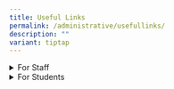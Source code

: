 ```yaml
---
title: Useful Links
permalink: /administrative/usefullinks/
description: ""
variant: tiptap
---
```

<p></p>
<div data-type="detailGroup" class="isomer-accordion isomer-accordion-white">
<details class="isomer-details">
<summary>For Staff</summary>
<div data-type="detailsContent" class="isomer-details-content">
<p></p>
<p><a href="https://sites.google.com/moe.edu.sg/wwstaffportal" rel="noopener nofollow" target="_blank">Westwood Staff Portal</a> (Requires
Log in to iCON)</p>
</div>
</details>
<details class="isomer-details">
<summary>For Students</summary>
<div data-type="detailsContent" class="isomer-details-content">
<p><a href="https://mims.moe.gov.sg/sspr" rel="noopener nofollow" target="_blank">Student Self-Service Password Reset</a>
</p>
<p><a href="https://idp.mims.moe.gov.sg/" rel="noopener nofollow" target="_blank">MIMS Portal Login</a>
</p>
<p><a href="https://vle.learning.moe.edu.sg/login" rel="noopener nofollow" target="_blank">Student Learning Space</a>
</p>
<p><a href="https://icon.moe.edu.sg/" rel="noopener nofollow" target="_blank">Student iCON Email</a>
</p>
<p><a href="https://go.gov.sg/pdlpwwss" rel="noopener nofollow" target="_blank">PDLP Resource Site</a>
</p>
<p><a href="https://sites.google.com/moe.edu.sg/wwsscentralisedreportingsite/home" rel="noopener nofollow" target="_blank">WWSS Centralised Reporting Site</a>
</p>
<p><a href="https://drive.google.com/file/d/1YoESojxn-5gnmWJAK1Rx0M3Qou_fZGuR/view" rel="noopener nofollow" target="_blank">2025 Student Handbook</a>
</p>
<p><a href="https://go.gov.sg/pytjkj" rel="noopener nofollow" target="_blank">PLD Fault Reporting</a>
</p>
<p><a href="https://learn.icdlasia.org" rel="noopener nofollow" target="_blank">NDE e-Learning Portal</a>
</p>
<p>Westwood ECG site</p>
<p>NDE e-Learning Portal</p>
<p>NDE Students User Guide</p>
<p>Ace-Learning Math e-learning portal</p>
<p>MySkillsFuture Student Portal</p>
<p>Go Safe Online</p>
<p>Singapore Polytechnic (SP)</p>
<p>Ngee Ann Polytechnic (NP)</p>
<p>Temasek Polytechnic (TP)</p>
<p>Nanyang Polytechnic (NYP)</p>
<p>Republic Polytechnic (RP)</p>
<p>Institute of Technical Education (ITE)</p>
<p>LASALLE College of the Arts</p>
<p>Nanyang Academy of Fine Arts (NAFA)</p>
<p>Direct School Admission - Junior Colleges (DSA-JC)</p>
<p>Polytechnic Early Admissions Exercise (EAE)</p>
<p>Polytechnic Foundation Programme (PFP)</p>
<p>Direct Entry Scheme to Polytechnic Programme (DPP)</p>
<ul>
<li>
<p>Online student insurance claim portal</p>
</li>
</ul>
<p>(View GPA factsheet).</p>
<p>(User Guide for Parents)</p>
</div>
</details>
</div>
<p></p>